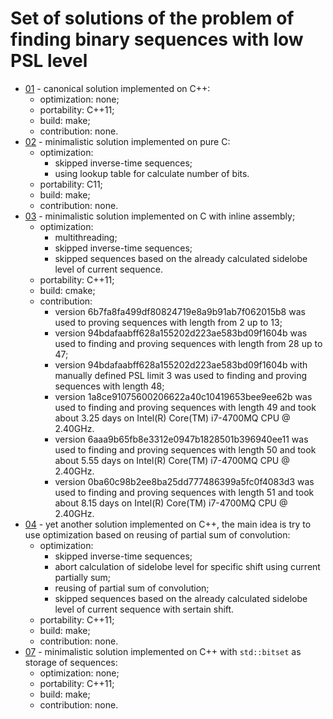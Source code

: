 Set of solutions of the problem of finding binary sequences with low PSL level
==============================================================================
 - [01](01) - canonical solution implemented on C++:
    - optimization: none;
    - portability:  C++11;
    - build:        make;
    - contribution: none.
 - [02](02) - minimalistic solution implemented on pure C:
    - optimization:
        - skipped inverse-time sequences;
        - using lookup table for calculate number of bits.
    - portability:  C11;
    - build:        make;
    - contribution: none.
 - [03](03) - minimalistic solution implemented on C with inline assembly;
    - optimization:
        - multithreading;
        - skipped inverse-time sequences;
        - skipped sequences based on the already calculated sidelobe level of current sequence.
    - portability:  C++11;
    - build:        cmake;
    - contribution:
        - version 6b7fa8fa499df80824719e8a9b91ab7f062015b8 was used to proving sequences with length from 2 up to 13;
        - version 94bdafaabff628a155202d223ae583bd09f1604b was used to finding and proving sequences with length from 28 up to 47;
        - version 94bdafaabff628a155202d223ae583bd09f1604b with manually defined PSL limit 3 was used to finding and proving sequences with length 48;
        - version 1a8ce91075600206622a40c10419653bee9ee62b was used to finding and proving sequences with length 49 and took about 3.25 days on Intel(R) Core(TM) i7-4700MQ CPU @ 2.40GHz.
        - version 6aaa9b65fb8e3312e0947b1828501b396940ee11 was used to finding and proving sequences with length 50 and took about 5.55 days on Intel(R) Core(TM) i7-4700MQ CPU @ 2.40GHz.
        - version 0ba60c98b2ee8ba25dd777486399a5fc0f4083d3 was used to finding and proving sequences with length 51 and took about 8.15 days on Intel(R) Core(TM) i7-4700MQ CPU @ 2.40GHz.
 - [04](04) - yet another solution implemented on C++, the main idea is try to use optimization based on reusing of partial sum of convolution:
    - optimization:
        - skipped inverse-time sequences;
        - abort calculation of sidelobe level for specific shift using current partially sum;
        - reusing of partial sum of convolution;
        - skipped sequences based on the already calculated sidelobe level of current sequence with sertain shift.
    - portability:  C++11;
    - build:        make;
    - contribution: none.
 - [07](07) - minimalistic solution implemented on C++ with `std::bitset` as storage of sequences:
    - optimization: none;
    - portability:  C++11;
    - build:        make;
    - contribution: none.

